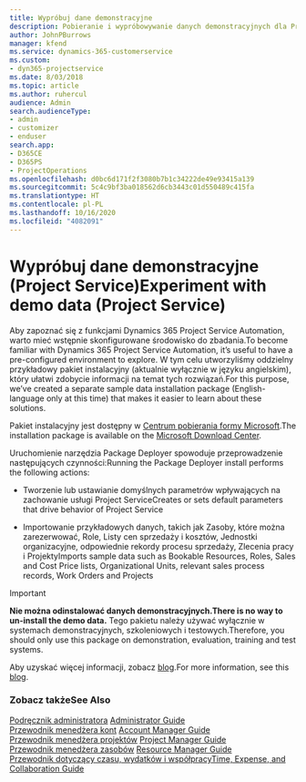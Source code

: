 ```yaml
---
title: Wypróbuj dane demonstracyjne
description: Pobieranie i wypróbowywanie danych demonstracyjnych dla Project Service Automation.
author: JohnPBurrows
manager: kfend
ms.service: dynamics-365-customerservice
ms.custom:
- dyn365-projectservice
ms.date: 8/03/2018
ms.topic: article
ms.author: ruhercul
audience: Admin
search.audienceType:
- admin
- customizer
- enduser
search.app:
- D365CE
- D365PS
- ProjectOperations
ms.openlocfilehash: d0bc6d171f2f3080b7b1c34222de49e93415a139
ms.sourcegitcommit: 5c4c9bf3ba018562d6cb3443c01d550489c415fa
ms.translationtype: HT
ms.contentlocale: pl-PL
ms.lasthandoff: 10/16/2020
ms.locfileid: "4082091"
---
```

# <a name="experiment-with-demo-data-project-service"></a><span data-ttu-id="9905d-103">Wypróbuj dane demonstracyjne (Project Service)</span><span class="sxs-lookup"><span data-stu-id="9905d-103">Experiment with demo data (Project Service)</span></span>

<span data-ttu-id="9905d-104">Aby zapoznać się z funkcjami Dynamics 365 Project Service Automation, warto mieć wstępnie skonfigurowane środowisko do zbadania.</span><span class="sxs-lookup"><span data-stu-id="9905d-104">To become familiar with Dynamics 365 Project Service Automation, it’s useful to have a pre-configured environment to explore.</span></span> <span data-ttu-id="9905d-105">W tym celu utworzyliśmy oddzielny przykładowy pakiet instalacyjny (aktualnie wyłącznie w języku angielskim), który ułatwi zdobycie informacji na temat tych rozwiązań.</span><span class="sxs-lookup"><span data-stu-id="9905d-105">For this purpose, we’ve created a separate sample data installation package (English-language only at this time) that makes it easier to learn about these solutions.</span></span> 

<span data-ttu-id="9905d-106">Pakiet instalacyjny jest dostępny w [Centrum pobierania formy Microsoft](https://go.microsoft.com/fwlink/?linkid=859966).</span><span class="sxs-lookup"><span data-stu-id="9905d-106">The installation package is available on the [Microsoft Download Center](https://go.microsoft.com/fwlink/?linkid=859966).</span></span>  

<span data-ttu-id="9905d-107">Uruchomienie narzędzia Package Deployer spowoduje przeprowadzenie następujących czynności:</span><span class="sxs-lookup"><span data-stu-id="9905d-107">Running the Package Deployer install performs the following actions:</span></span> 
  
-   <span data-ttu-id="9905d-108">Tworzenie lub ustawianie domyślnych parametrów wpływających na zachowanie usługi Project Service</span><span class="sxs-lookup"><span data-stu-id="9905d-108">Creates or sets default parameters that drive behavior of Project Service</span></span>  
  
-   <span data-ttu-id="9905d-109">Importowanie przykładowych danych, takich jak Zasoby, które można zarezerwować, Role, Listy cen sprzedaży i kosztów, Jednostki organizacyjne, odpowiednie rekordy procesu sprzedaży, Zlecenia pracy i Projekty</span><span class="sxs-lookup"><span data-stu-id="9905d-109">Imports sample data such as Bookable Resources, Roles, Sales and Cost Price lists, Organizational Units, relevant sales process records, Work Orders and Projects</span></span>    
  
> [!IMPORTANT]
> <span data-ttu-id="9905d-110">**Nie można odinstalować danych demonstracyjnych.**</span><span class="sxs-lookup"><span data-stu-id="9905d-110">**There is no way to un-install the demo data.**</span></span> <span data-ttu-id="9905d-111">Tego pakietu należy używać wyłącznie w systemach demonstracyjnych, szkoleniowych i testowych.</span><span class="sxs-lookup"><span data-stu-id="9905d-111">Therefore, you should only use this package on demonstration, evaluation, training and test systems.</span></span>

<span data-ttu-id="9905d-112">Aby uzyskać więcej informacji, zobacz [blog](https://blogs.msdn.microsoft.com/crm/2017/10/24/microsoft-dynamics-365-for-field-service-and-project-service-automation-sample-data).</span><span class="sxs-lookup"><span data-stu-id="9905d-112">For more information, see this [blog](https://blogs.msdn.microsoft.com/crm/2017/10/24/microsoft-dynamics-365-for-field-service-and-project-service-automation-sample-data).</span></span>





  
### <a name="see-also"></a><span data-ttu-id="9905d-113">Zobacz także</span><span class="sxs-lookup"><span data-stu-id="9905d-113">See Also</span></span>  
 <span data-ttu-id="9905d-114">[Podręcznik administratora](../psa/admin-guide.md) </span><span class="sxs-lookup"><span data-stu-id="9905d-114">[Administrator Guide](../psa/admin-guide.md) </span></span>  
 <span data-ttu-id="9905d-115">[Przewodnik menedżera kont](../psa/account-manager-guide.md) </span><span class="sxs-lookup"><span data-stu-id="9905d-115">[Account Manager Guide](../psa/account-manager-guide.md) </span></span>  
 <span data-ttu-id="9905d-116">[Przewodnik menedżera projektów](../psa/project-manager-guide.md) </span><span class="sxs-lookup"><span data-stu-id="9905d-116">[Project Manager Guide](../psa/project-manager-guide.md) </span></span>  
 <span data-ttu-id="9905d-117">[Przewodnik menedżera zasobów](../psa/resource-manager-guide.md) </span><span class="sxs-lookup"><span data-stu-id="9905d-117">[Resource Manager Guide](../psa/resource-manager-guide.md) </span></span>  
 [<span data-ttu-id="9905d-118">Przewodnik dotyczący czasu, wydatków i współpracy</span><span class="sxs-lookup"><span data-stu-id="9905d-118">Time, Expense, and Collaboration Guide</span></span>](../psa/time-expense-collaboration-guide.md)

